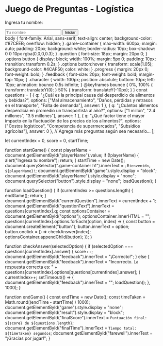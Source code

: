 <!DOCTYPE html>
<html lang="es">
<head>
    <meta charset="UTF-8">
    <meta name="viewport" content="width=device-width, initial-scale=1.0">
    <title>Juego de Preguntas - Logística</title>
    <link rel="stylesheet" href="style.css">
</head>
<body>
    <div class="game-container">
        <h1>Juego de Preguntas - Logística</h1>
        <p>Ingresa tu nombre:</p>
        <input type="text" id="playerName" placeholder="Tu nombre">
        <button onclick="startGame()">Iniciar</button>
        <div id="game" style="display: none;">
            <p class="progress">Pregunta <span id="currentQuestion">1</span> de 15</p>
            <p class="question" id="questionText"></p>
            <div class="options" id="options"></div>
            <p class="feedback" id="feedback"></p>
        </div>
        <div id="result" style="display: none;">
            <h2>¡Juego Terminado!</h2>
            <p id="finalScore"></p>
            <p id="finalTime"></p>
            <p id="farewell"></p>
        </div>
    </div>
    <script src="script.js"></script>
</body>
</html>
body { 
    font-family: Arial, sans-serif; 
    text-align: center; 
    background-color: #87CEEB; 
    overflow: hidden; 
}
.game-container { 
    max-width: 600px; 
    margin: auto; 
    padding: 20px; 
    background: white; 
    border-radius: 10px; 
    box-shadow: 0 0 10px rgba(0,0,0,0.3); 
}
.question { 
    font-size: 18px; 
    margin: 20px 0; 
}
.options button { 
    display: block; 
    width: 100%; 
    margin: 5px 0; 
    padding: 10px; 
    transition: transform 0.2s; 
}
.options button:hover { 
    transform: scale(1.05); 
    background-color: #4CAF50; 
    color: white; 
}
.progress { 
    margin: 20px 0; 
    font-weight: bold; 
}
.feedback { 
    font-size: 20px; 
    font-weight: bold; 
    margin-top: 10px; 
}
.character { 
    width: 100px; 
    position: absolute; 
    bottom: 10px; 
    left: 10px; 
    animation: bounce 0.5s infinite; 
}
@keyframes bounce {
    0%, 100% { transform: translateY(0); }
    50% { transform: translateY(-10px); }
}
const questions = [
    { q: "¿Cuál es la principal causa del desperdicio de alimentos y bebidas?", options: ["Mal almacenamiento", "Daños, pérdidas y retrasos en el transporte", "Falta de demanda"], answer: 1 },
    { q: "¿Cuántos alimentos desperdicia en promedio un transportista al año?", options: ["1 millón", "2.4 millones", "3.5 millones"], answer: 1 },
    { q: "¿Qué factor tiene el mayor impacto en la fluctuación de los precios de los alimentos?", options: ["Costos logísticos", "Competencia de supermercados", "Subsidios agrícolas"], answer: 0 },
    // Agrega más preguntas según sea necesario...
];

let currentIndex = 0, score = 0, startTime;

function startGame() {
    const playerName = document.getElementById("playerName").value;
    if (!playerName) { alert("Ingresa tu nombre"); return; }
    startTime = new Date();
    document.querySelector(".game-container h1").innerText = `¡Bienvenido, ${playerName}!`;
    document.getElementById("game").style.display = "block";
    document.getElementById("playerName").style.display = "none";
    document.querySelector("button").style.display = "none";
    loadQuestion();
}

function loadQuestion() {
    if (currentIndex >= questions.length) { endGame(); return; }
    document.getElementById("currentQuestion").innerText = currentIndex + 1;
    document.getElementById("questionText").innerText = questions[currentIndex].q;
    const optionsContainer = document.getElementById("options");
    optionsContainer.innerHTML = "";
    questions[currentIndex].options.forEach((option, index) => {
        const button = document.createElement("button");
        button.innerText = option;
        button.onclick = () => checkAnswer(index);
        optionsContainer.appendChild(button);
    });
}

function checkAnswer(selectedOption) {
    if (selectedOption === questions[currentIndex].answer) {
        score++;
        document.getElementById("feedback").innerText = "¡Correcto!";
    } else {
        document.getElementById("feedback").innerText = "Incorrecto. La respuesta correcta es: " + questions[currentIndex].options[questions[currentIndex].answer];
    }
    currentIndex++;
    setTimeout(() => {
        document.getElementById("feedback").innerText = "";
        loadQuestion();
    }, 1000);
}

function endGame() {
    const endTime = new Date();
    const timeTaken = Math.round((endTime - startTime) / 1000);
    document.getElementById("game").style.display = "none";
    document.getElementById("result").style.display = "block";
    document.getElementById("finalScore").innerText = `Puntuación final: ${score} de ${questions.length}`;
    document.getElementById("finalTime").innerText = `Tiempo total: ${timeTaken} segundos`;
    document.getElementById("farewell").innerText = "¡Gracias por jugar!";
}
